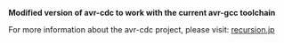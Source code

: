 
<b>Modified version of avr-cdc to work with the current avr-gcc toolchain</b> 


For more information about the avr-cdc project, please visit:
<a href='http://www.recursion.jp/avrcdc/'>recursion.jp</a>

